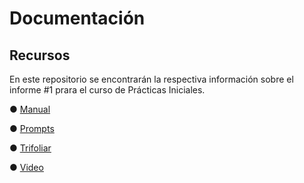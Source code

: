 # Documentación

## Recursos

En este repositorio se encontrarán la respectiva información sobre el informe #1 prara el curso de Prácticas Iniciales.

&#9679; [Manual](Manual.pdf)

&#9679; [Prompts](Promts.pdf)

&#9679; [Trifoliar](Trifoliar.pdf)

&#9679; [Video](https://www.youtube.com/watch?v=ysdPb1QSJSE)
